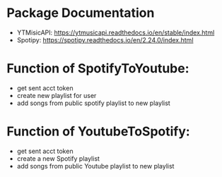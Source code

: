 # Package Documentation
 - YTMisicAPI:  https://ytmusicapi.readthedocs.io/en/stable/index.html
 - Spotipy:     https://spotipy.readthedocs.io/en/2.24.0/index.html

# Function of SpotifyToYoutube:

- get sent acct token
- create new playlist for user
- add songs from public spotify playlist to new playlist

# Function of YoutubeToSpotify:

- get sent acct token
- create a new Spotify playlist
- add songs from public Youtube playlist to new playlist